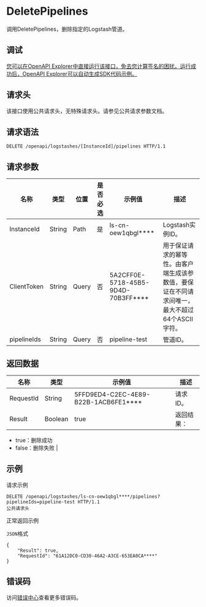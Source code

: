 # DeletePipelines

调用DeletePipelines，删除指定的Logstash管道。

## 调试

[您可以在OpenAPI Explorer中直接运行该接口，免去您计算签名的困扰。运行成功后，OpenAPI Explorer可以自动生成SDK代码示例。](https://api.aliyun.com/#product=elasticsearch&api=DeletePipelines&type=ROA&version=2017-06-13)

## 请求头

该接口使用公共请求头，无特殊请求头。请参见公共请求参数文档。

## 请求语法

```
DELETE /openapi/logstashes/[InstanceId]/pipelines HTTP/1.1
```

## 请求参数

|名称|类型|位置|是否必选|示例值|描述|
|--|--|--|----|---|--|
|InstanceId|String|Path|是|ls-cn-oew1qbgl\*\*\*\*|Logstash实例ID。 |
|ClientToken|String|Query|否|5A2CFF0E-5718-45B5-9D4D-70B3FF\*\*\*\*|用于保证请求的幂等性。由客户端生成该参数值，要保证在不同请求间唯一，最大不超过64个ASCII字符。 |
|pipelineIds|String|Query|否|pipeline-test|管道ID。 |

## 返回数据

|名称|类型|示例值|描述|
|--|--|---|--|
|RequestId|String|5FFD9ED4-C2EC-4E89-B22B-1ACB6FE1\*\*\*\*|请求ID。 |
|Result|Boolean|true|返回结果：

 -   true：删除成功
-   false：删除失败 |

## 示例

请求示例

```
DELETE /openapi/logstashes/ls-cn-oew1qbgl****/pipelines?pipelineIds=pipeline-test HTTP/1.1
公共请求头
```

正常返回示例

`JSON`格式

```
{
	"Result": true,
	"RequestId": "61A12DC0-CD30-46A2-A3CE-653EA0CA****"
}
```

## 错误码

访问[错误中心](https://error-center.alibabacloud.com/status/product/elasticsearch)查看更多错误码。

